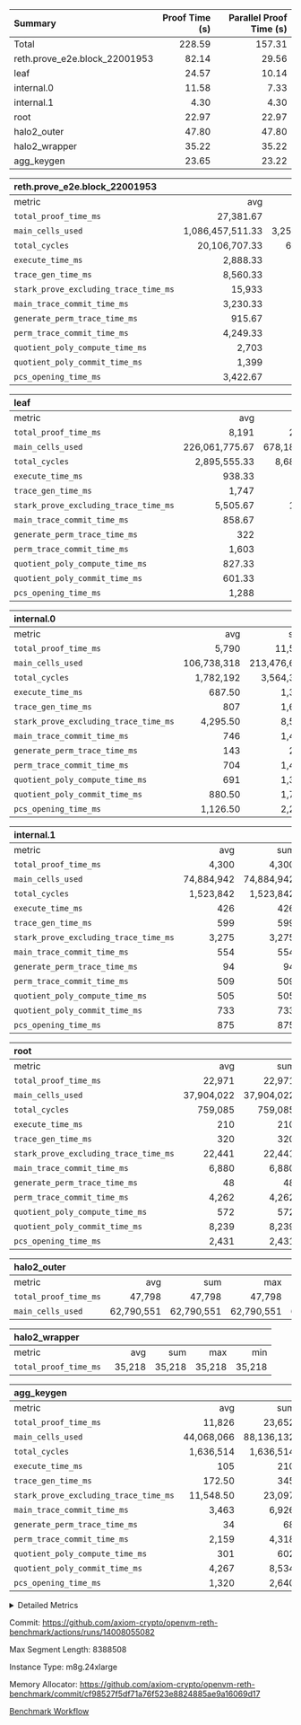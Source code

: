 | Summary | Proof Time (s) | Parallel Proof Time (s) |
|:---|---:|---:|
| Total |  228.59 |  157.31 |
| reth.prove_e2e.block_22001953 |  82.14 |  29.56 |
| leaf |  24.57 |  10.14 |
| internal.0 |  11.58 |  7.33 |
| internal.1 |  4.30 |  4.30 |
| root |  22.97 |  22.97 |
| halo2_outer |  47.80 |  47.80 |
| halo2_wrapper |  35.22 |  35.22 |
| agg_keygen |  23.65 |  23.22 |


| reth.prove_e2e.block_22001953 |||||
|:---|---:|---:|---:|---:|
|metric|avg|sum|max|min|
| `total_proof_time_ms ` |  27,381.67 |  82,145 |  29,560 |  23,208 |
| `main_cells_used     ` |  1,086,457,511.33 |  3,259,372,534 |  1,235,020,489 |  927,728,854 |
| `total_cycles        ` |  20,106,707.33 |  60,320,122 |  25,257,575 |  12,764,070 |
| `execute_time_ms     ` |  2,888.33 |  8,665 |  3,438 |  1,827 |
| `trace_gen_time_ms   ` |  8,560.33 |  25,681 |  10,185 |  6,031 |
| `stark_prove_excluding_trace_time_ms` |  15,933 |  47,799 |  16,695 |  15,350 |
| `main_trace_commit_time_ms` |  3,230.33 |  9,691 |  3,405 |  2,930 |
| `generate_perm_trace_time_ms` |  915.67 |  2,747 |  952 |  881 |
| `perm_trace_commit_time_ms` |  4,249.33 |  12,748 |  4,574 |  3,833 |
| `quotient_poly_compute_time_ms` |  2,703 |  8,109 |  2,864 |  2,481 |
| `quotient_poly_commit_time_ms` |  1,399 |  4,197 |  1,512 |  1,204 |
| `pcs_opening_time_ms ` |  3,422.67 |  10,268 |  3,594 |  3,201 |

| leaf |||||
|:---|---:|---:|---:|---:|
|metric|avg|sum|max|min|
| `total_proof_time_ms ` |  8,191 |  24,573 |  10,136 |  7,211 |
| `main_cells_used     ` |  226,061,775.67 |  678,185,327 |  286,625,934 |  195,765,173 |
| `total_cycles        ` |  2,895,555.33 |  8,686,666 |  3,535,520 |  2,574,121 |
| `execute_time_ms     ` |  938.33 |  2,815 |  1,125 |  845 |
| `trace_gen_time_ms   ` |  1,747 |  5,241 |  2,160 |  1,534 |
| `stark_prove_excluding_trace_time_ms` |  5,505.67 |  16,517 |  6,851 |  4,832 |
| `main_trace_commit_time_ms` |  858.67 |  2,576 |  1,053 |  760 |
| `generate_perm_trace_time_ms` |  322 |  966 |  404 |  279 |
| `perm_trace_commit_time_ms` |  1,603 |  4,809 |  2,030 |  1,389 |
| `quotient_poly_compute_time_ms` |  827.33 |  2,482 |  1,020 |  728 |
| `quotient_poly_commit_time_ms` |  601.33 |  1,804 |  754 |  519 |
| `pcs_opening_time_ms ` |  1,288 |  3,864 |  1,583 |  1,131 |

| internal.0 |||||
|:---|---:|---:|---:|---:|
|metric|avg|sum|max|min|
| `total_proof_time_ms ` |  5,790 |  11,580 |  7,329 |  4,251 |
| `main_cells_used     ` |  106,738,318 |  213,476,636 |  142,301,108 |  71,175,528 |
| `total_cycles        ` |  1,782,192 |  3,564,384 |  2,381,337 |  1,183,047 |
| `execute_time_ms     ` |  687.50 |  1,375 |  920 |  455 |
| `trace_gen_time_ms   ` |  807 |  1,614 |  1,064 |  550 |
| `stark_prove_excluding_trace_time_ms` |  4,295.50 |  8,591 |  5,345 |  3,246 |
| `main_trace_commit_time_ms` |  746 |  1,492 |  948 |  544 |
| `generate_perm_trace_time_ms` |  143 |  286 |  182 |  104 |
| `perm_trace_commit_time_ms` |  704 |  1,408 |  898 |  510 |
| `quotient_poly_compute_time_ms` |  691 |  1,382 |  866 |  516 |
| `quotient_poly_commit_time_ms` |  880.50 |  1,761 |  1,063 |  698 |
| `pcs_opening_time_ms ` |  1,126.50 |  2,253 |  1,384 |  869 |

| internal.1 |||||
|:---|---:|---:|---:|---:|
|metric|avg|sum|max|min|
| `total_proof_time_ms ` |  4,300 |  4,300 |  4,300 |  4,300 |
| `main_cells_used     ` |  74,884,942 |  74,884,942 |  74,884,942 |  74,884,942 |
| `total_cycles        ` |  1,523,842 |  1,523,842 |  1,523,842 |  1,523,842 |
| `execute_time_ms     ` |  426 |  426 |  426 |  426 |
| `trace_gen_time_ms   ` |  599 |  599 |  599 |  599 |
| `stark_prove_excluding_trace_time_ms` |  3,275 |  3,275 |  3,275 |  3,275 |
| `main_trace_commit_time_ms` |  554 |  554 |  554 |  554 |
| `generate_perm_trace_time_ms` |  94 |  94 |  94 |  94 |
| `perm_trace_commit_time_ms` |  509 |  509 |  509 |  509 |
| `quotient_poly_compute_time_ms` |  505 |  505 |  505 |  505 |
| `quotient_poly_commit_time_ms` |  733 |  733 |  733 |  733 |
| `pcs_opening_time_ms ` |  875 |  875 |  875 |  875 |

| root |||||
|:---|---:|---:|---:|---:|
|metric|avg|sum|max|min|
| `total_proof_time_ms ` |  22,971 |  22,971 |  22,971 |  22,971 |
| `main_cells_used     ` |  37,904,022 |  37,904,022 |  37,904,022 |  37,904,022 |
| `total_cycles        ` |  759,085 |  759,085 |  759,085 |  759,085 |
| `execute_time_ms     ` |  210 |  210 |  210 |  210 |
| `trace_gen_time_ms   ` |  320 |  320 |  320 |  320 |
| `stark_prove_excluding_trace_time_ms` |  22,441 |  22,441 |  22,441 |  22,441 |
| `main_trace_commit_time_ms` |  6,880 |  6,880 |  6,880 |  6,880 |
| `generate_perm_trace_time_ms` |  48 |  48 |  48 |  48 |
| `perm_trace_commit_time_ms` |  4,262 |  4,262 |  4,262 |  4,262 |
| `quotient_poly_compute_time_ms` |  572 |  572 |  572 |  572 |
| `quotient_poly_commit_time_ms` |  8,239 |  8,239 |  8,239 |  8,239 |
| `pcs_opening_time_ms ` |  2,431 |  2,431 |  2,431 |  2,431 |

| halo2_outer |||||
|:---|---:|---:|---:|---:|
|metric|avg|sum|max|min|
| `total_proof_time_ms ` |  47,798 |  47,798 |  47,798 |  47,798 |
| `main_cells_used     ` |  62,790,551 |  62,790,551 |  62,790,551 |  62,790,551 |

| halo2_wrapper |||||
|:---|---:|---:|---:|---:|
|metric|avg|sum|max|min|
| `total_proof_time_ms ` |  35,218 |  35,218 |  35,218 |  35,218 |

| agg_keygen |||||
|:---|---:|---:|---:|---:|
|metric|avg|sum|max|min|
| `total_proof_time_ms ` |  11,826 |  23,652 |  23,219 |  433 |
| `main_cells_used     ` |  44,068,066 |  88,136,132 |  87,208,061 |  928,071 |
| `total_cycles        ` |  1,636,514 |  1,636,514 |  1,636,514 |  1,636,514 |
| `execute_time_ms     ` |  105 |  210 |  210 |  0 |
| `trace_gen_time_ms   ` |  172.50 |  345 |  317 |  28 |
| `stark_prove_excluding_trace_time_ms` |  11,548.50 |  23,097 |  22,692 |  405 |
| `main_trace_commit_time_ms` |  3,463 |  6,926 |  6,874 |  52 |
| `generate_perm_trace_time_ms` |  34 |  68 |  57 |  11 |
| `perm_trace_commit_time_ms` |  2,159 |  4,318 |  4,268 |  50 |
| `quotient_poly_compute_time_ms` |  301 |  602 |  572 |  30 |
| `quotient_poly_commit_time_ms` |  4,267 |  8,534 |  8,475 |  59 |
| `pcs_opening_time_ms ` |  1,320 |  2,640 |  2,441 |  199 |



<details>
<summary>Detailed Metrics</summary>

| air_name | block_number | quotient_deg | interactions | constraints |
| --- | --- | --- | --- | --- |
| AccessAdapterAir<16> | 22001953 | 2 | 5 | 12 | 
| AccessAdapterAir<2> | 22001953 | 2 | 5 | 12 | 
| AccessAdapterAir<32> | 22001953 | 2 | 5 | 12 | 
| AccessAdapterAir<4> | 22001953 | 2 | 5 | 12 | 
| AccessAdapterAir<8> | 22001953 | 2 | 5 | 12 | 
| BitwiseOperationLookupAir<8> | 22001953 | 2 | 2 | 4 | 
| KeccakVmAir | 22001953 | 2 | 321 | 4,513 | 
| MemoryMerkleAir<8> | 22001953 | 2 | 4 | 39 | 
| PersistentBoundaryAir<8> | 22001953 | 2 | 3 | 7 | 
| PhantomAir | 22001953 | 2 | 3 | 5 | 
| Poseidon2PeripheryAir<BabyBearParameters>, 1> | 22001953 | 2 | 1 | 286 | 
| ProgramAir | 22001953 | 1 | 1 | 4 | 
| RangeTupleCheckerAir<2> | 22001953 | 1 | 1 | 4 | 
| Rv32HintStoreAir | 22001953 | 2 | 18 | 28 | 
| Sha256VmAir | 22001953 | 2 | 50 | 663 | 
| VariableRangeCheckerAir | 22001953 | 1 | 1 | 4 | 
| VmAirWrapper<Rv32BaseAluAdapterAir, BaseAluCoreAir<4, 8> | 22001953 | 2 | 20 | 37 | 
| VmAirWrapper<Rv32BaseAluAdapterAir, LessThanCoreAir<4, 8> | 22001953 | 2 | 18 | 40 | 
| VmAirWrapper<Rv32BaseAluAdapterAir, ShiftCoreAir<4, 8> | 22001953 | 2 | 24 | 91 | 
| VmAirWrapper<Rv32BranchAdapterAir, BranchEqualCoreAir<4> | 22001953 | 2 | 11 | 20 | 
| VmAirWrapper<Rv32BranchAdapterAir, BranchLessThanCoreAir<4, 8> | 22001953 | 2 | 13 | 35 | 
| VmAirWrapper<Rv32CondRdWriteAdapterAir, Rv32JalLuiCoreAir> | 22001953 | 2 | 10 | 18 | 
| VmAirWrapper<Rv32HeapAdapterAir<2, 32, 32>, BaseAluCoreAir<32, 8> | 22001953 | 2 | 61 | 126 | 
| VmAirWrapper<Rv32HeapAdapterAir<2, 32, 32>, LessThanCoreAir<32, 8> | 22001953 | 2 | 31 | 129 | 
| VmAirWrapper<Rv32HeapAdapterAir<2, 32, 32>, MultiplicationCoreAir<32, 8> | 22001953 | 2 | 61 | 57 | 
| VmAirWrapper<Rv32HeapAdapterAir<2, 32, 32>, ShiftCoreAir<32, 8> | 22001953 | 2 | 79 | 2,161 | 
| VmAirWrapper<Rv32HeapBranchAdapterAir<2, 32>, BranchEqualCoreAir<32> | 22001953 | 2 | 20 | 55 | 
| VmAirWrapper<Rv32HeapBranchAdapterAir<2, 32>, BranchLessThanCoreAir<32, 8> | 22001953 | 2 | 22 | 126 | 
| VmAirWrapper<Rv32IsEqualModAdapterAir<2, 1, 32, 32>, ModularIsEqualCoreAir<32, 4, 8> | 22001953 | 2 | 25 | 225 | 
| VmAirWrapper<Rv32IsEqualModAdapterAir<2, 3, 16, 48>, ModularIsEqualCoreAir<48, 4, 8> | 22001953 | 2 | 41 | 333 | 
| VmAirWrapper<Rv32JalrAdapterAir, Rv32JalrCoreAir> | 22001953 | 2 | 16 | 20 | 
| VmAirWrapper<Rv32LoadStoreAdapterAir, LoadSignExtendCoreAir<4, 8> | 22001953 | 2 | 18 | 33 | 
| VmAirWrapper<Rv32LoadStoreAdapterAir, LoadStoreCoreAir<4> | 22001953 | 2 | 17 | 40 | 
| VmAirWrapper<Rv32MultAdapterAir, DivRemCoreAir<4, 8> | 22001953 | 2 | 25 | 84 | 
| VmAirWrapper<Rv32MultAdapterAir, MulHCoreAir<4, 8> | 22001953 | 2 | 24 | 31 | 
| VmAirWrapper<Rv32MultAdapterAir, MultiplicationCoreAir<4, 8> | 22001953 | 2 | 19 | 19 | 
| VmAirWrapper<Rv32RdWriteAdapterAir, Rv32AuipcCoreAir> | 22001953 | 2 | 12 | 14 | 
| VmAirWrapper<Rv32VecHeapAdapterAir<1, 2, 2, 32, 32>, FieldExpressionCoreAir> | 22001953 | 2 | 415 | 480 | 
| VmAirWrapper<Rv32VecHeapAdapterAir<1, 6, 6, 16, 16>, FieldExpressionCoreAir> | 22001953 | 2 | 832 | 921 | 
| VmAirWrapper<Rv32VecHeapAdapterAir<2, 1, 1, 32, 32>, FieldExpressionCoreAir> | 22001953 | 2 | 158 | 190 | 
| VmAirWrapper<Rv32VecHeapAdapterAir<2, 2, 2, 32, 32>, FieldExpressionCoreAir> | 22001953 | 2 | 428 | 457 | 
| VmAirWrapper<Rv32VecHeapAdapterAir<2, 3, 3, 16, 16>, FieldExpressionCoreAir> | 22001953 | 2 | 246 | 288 | 
| VmAirWrapper<Rv32VecHeapAdapterAir<2, 6, 6, 16, 16>, FieldExpressionCoreAir> | 22001953 | 2 | 668 | 701 | 
| VmConnectorAir | 22001953 | 2 | 5 | 11 | 

| block_number | execute_time_ms |
| --- | --- |
| 22001953 | 211 | 

| group | air_name | block_number | rows | quotient_deg | prep_cols | perm_cols | main_cols | interactions | constraints | cells |
| --- | --- | --- | --- | --- | --- | --- | --- | --- | --- | --- |
| agg_keygen | AccessAdapterAir<16> | 22001953 |  | 2 |  |  |  | 5 | 12 |  | 
| agg_keygen | AccessAdapterAir<2> | 22001953 | 524,288 | 8 |  | 16 | 11 | 5 | 12 | 14,155,776 | 
| agg_keygen | AccessAdapterAir<32> | 22001953 |  | 2 |  |  |  | 5 | 12 |  | 
| agg_keygen | AccessAdapterAir<4> | 22001953 | 262,144 | 8 |  | 16 | 13 | 5 | 12 | 7,602,176 | 
| agg_keygen | AccessAdapterAir<8> | 22001953 | 8,192 | 8 |  | 16 | 17 | 5 | 12 | 270,336 | 
| agg_keygen | BitwiseOperationLookupAir<8> | 22001953 |  | 2 |  |  |  | 2 | 4 |  | 
| agg_keygen | FriReducedOpeningAir | 22001953 | 524,288 | 8 |  | 84 | 27 | 39 | 71 | 58,195,968 | 
| agg_keygen | JalRangeCheckAir | 22001953 | 65,536 | 8 |  | 28 | 12 | 9 | 14 | 2,621,440 | 
| agg_keygen | MemoryMerkleAir<8> | 22001953 |  | 2 |  |  |  | 4 | 39 |  | 
| agg_keygen | NativePoseidon2Air<BabyBearParameters>, 1> | 22001953 | 65,536 | 8 |  | 312 | 398 | 136 | 572 | 46,530,560 | 
| agg_keygen | PersistentBoundaryAir<8> | 22001953 |  | 2 |  |  |  | 3 | 7 |  | 
| agg_keygen | PhantomAir | 22001953 | 32,768 | 4 |  | 12 | 6 | 3 | 5 | 589,824 | 
| agg_keygen | Poseidon2PeripheryAir<BabyBearParameters>, 1> | 22001953 |  | 2 |  |  |  | 1 | 286 |  | 
| agg_keygen | ProgramAir | 22001953 | 131,072 | 1 |  | 8 | 10 | 1 | 4 | 2,359,296 | 
| agg_keygen | RangeTupleCheckerAir<2> | 22001953 |  | 1 |  |  |  | 1 | 4 |  | 
| agg_keygen | Rv32HintStoreAir | 22001953 |  | 2 |  |  |  | 18 | 28 |  | 
| agg_keygen | VariableRangeCheckerAir | 22001953 | 262,144 | 1 | 2 | 8 | 1 | 1 | 4 | 2,359,296 | 
| agg_keygen | VmAirWrapper<AluNativeAdapterAir, FieldArithmeticCoreAir> | 22001953 | 1,048,576 | 8 |  | 36 | 29 | 15 | 27 | 68,157,440 | 
| agg_keygen | VmAirWrapper<BranchNativeAdapterAir, BranchEqualCoreAir<1> | 22001953 | 262,144 | 8 |  | 28 | 23 | 11 | 25 | 13,369,344 | 
| agg_keygen | VmAirWrapper<NativeAdapterAir<2, 0>, PublicValuesCoreAir> | 22001953 | 64 | 8 |  | 28 | 27 | 11 | 30 | 3,520 | 
| agg_keygen | VmAirWrapper<NativeLoadStoreAdapterAir<1>, NativeLoadStoreCoreAir<1> | 22001953 | 524,288 | 8 |  | 40 | 21 | 15 | 20 | 31,981,568 | 
| agg_keygen | VmAirWrapper<NativeLoadStoreAdapterAir<4>, NativeLoadStoreCoreAir<4> | 22001953 | 131,072 | 8 |  | 40 | 27 | 15 | 20 | 8,781,824 | 
| agg_keygen | VmAirWrapper<NativeVectorizedAdapterAir<4>, FieldExtensionCoreAir> | 22001953 | 131,072 | 8 |  | 36 | 38 | 15 | 27 | 9,699,328 | 
| agg_keygen | VmAirWrapper<Rv32BaseAluAdapterAir, BaseAluCoreAir<4, 8> | 22001953 |  | 2 |  |  |  | 20 | 37 |  | 
| agg_keygen | VmAirWrapper<Rv32BaseAluAdapterAir, LessThanCoreAir<4, 8> | 22001953 |  | 2 |  |  |  | 18 | 40 |  | 
| agg_keygen | VmAirWrapper<Rv32BaseAluAdapterAir, ShiftCoreAir<4, 8> | 22001953 |  | 2 |  |  |  | 24 | 91 |  | 
| agg_keygen | VmAirWrapper<Rv32BranchAdapterAir, BranchEqualCoreAir<4> | 22001953 |  | 2 |  |  |  | 11 | 20 |  | 
| agg_keygen | VmAirWrapper<Rv32BranchAdapterAir, BranchLessThanCoreAir<4, 8> | 22001953 |  | 2 |  |  |  | 13 | 35 |  | 
| agg_keygen | VmAirWrapper<Rv32CondRdWriteAdapterAir, Rv32JalLuiCoreAir> | 22001953 |  | 2 |  |  |  | 10 | 18 |  | 
| agg_keygen | VmAirWrapper<Rv32JalrAdapterAir, Rv32JalrCoreAir> | 22001953 |  | 2 |  |  |  | 16 | 20 |  | 
| agg_keygen | VmAirWrapper<Rv32LoadStoreAdapterAir, LoadSignExtendCoreAir<4, 8> | 22001953 |  | 2 |  |  |  | 18 | 33 |  | 
| agg_keygen | VmAirWrapper<Rv32LoadStoreAdapterAir, LoadStoreCoreAir<4> | 22001953 |  | 2 |  |  |  | 17 | 40 |  | 
| agg_keygen | VmAirWrapper<Rv32MultAdapterAir, DivRemCoreAir<4, 8> | 22001953 |  | 2 |  |  |  | 25 | 84 |  | 
| agg_keygen | VmAirWrapper<Rv32MultAdapterAir, MulHCoreAir<4, 8> | 22001953 |  | 2 |  |  |  | 24 | 31 |  | 
| agg_keygen | VmAirWrapper<Rv32MultAdapterAir, MultiplicationCoreAir<4, 8> | 22001953 |  | 2 |  |  |  | 19 | 19 |  | 
| agg_keygen | VmAirWrapper<Rv32RdWriteAdapterAir, Rv32AuipcCoreAir> | 22001953 |  | 2 |  |  |  | 12 | 14 |  | 
| agg_keygen | VmConnectorAir | 22001953 | 2 | 8 | 1 | 16 | 5 | 5 | 11 | 42 | 
| agg_keygen | VolatileBoundaryAir | 22001953 | 131,072 | 8 |  | 20 | 12 | 7 | 19 | 4,194,304 | 

| group | air_name | block_number | idx | rows | prep_cols | perm_cols | main_cols | cells |
| --- | --- | --- | --- | --- | --- | --- | --- | --- |
| internal.0 | AccessAdapterAir<2> | 22001953 | 0 | 524,288 |  | 12 | 11 | 12,058,624 | 
| internal.0 | AccessAdapterAir<2> | 22001953 | 1 | 524,288 |  | 12 | 11 | 12,058,624 | 
| internal.0 | AccessAdapterAir<4> | 22001953 | 0 | 262,144 |  | 12 | 13 | 6,553,600 | 
| internal.0 | AccessAdapterAir<4> | 22001953 | 1 | 262,144 |  | 12 | 13 | 6,553,600 | 
| internal.0 | AccessAdapterAir<8> | 22001953 | 0 | 8,192 |  | 12 | 17 | 237,568 | 
| internal.0 | AccessAdapterAir<8> | 22001953 | 1 | 4,096 |  | 12 | 17 | 118,784 | 
| internal.0 | FriReducedOpeningAir | 22001953 | 0 | 1,048,576 |  | 44 | 27 | 74,448,896 | 
| internal.0 | FriReducedOpeningAir | 22001953 | 1 | 524,288 |  | 44 | 27 | 37,224,448 | 
| internal.0 | JalRangeCheckAir | 22001953 | 0 | 131,072 |  | 16 | 12 | 3,670,016 | 
| internal.0 | JalRangeCheckAir | 22001953 | 1 | 65,536 |  | 16 | 12 | 1,835,008 | 
| internal.0 | NativePoseidon2Air<BabyBearParameters>, 1> | 22001953 | 0 | 131,072 |  | 160 | 398 | 73,138,176 | 
| internal.0 | NativePoseidon2Air<BabyBearParameters>, 1> | 22001953 | 1 | 65,536 |  | 160 | 398 | 36,569,088 | 
| internal.0 | PhantomAir | 22001953 | 0 | 65,536 |  | 8 | 6 | 917,504 | 
| internal.0 | PhantomAir | 22001953 | 1 | 16,384 |  | 8 | 6 | 229,376 | 
| internal.0 | ProgramAir | 22001953 | 0 | 131,072 |  | 8 | 10 | 2,359,296 | 
| internal.0 | ProgramAir | 22001953 | 1 | 131,072 |  | 8 | 10 | 2,359,296 | 
| internal.0 | VariableRangeCheckerAir | 22001953 | 0 | 262,144 | 2 | 8 | 1 | 2,359,296 | 
| internal.0 | VariableRangeCheckerAir | 22001953 | 1 | 262,144 | 2 | 8 | 1 | 2,359,296 | 
| internal.0 | VmAirWrapper<AluNativeAdapterAir, FieldArithmeticCoreAir> | 22001953 | 0 | 2,097,152 |  | 20 | 29 | 102,760,448 | 
| internal.0 | VmAirWrapper<AluNativeAdapterAir, FieldArithmeticCoreAir> | 22001953 | 1 | 1,048,576 |  | 20 | 29 | 51,380,224 | 
| internal.0 | VmAirWrapper<BranchNativeAdapterAir, BranchEqualCoreAir<1> | 22001953 | 0 | 262,144 |  | 16 | 23 | 10,223,616 | 
| internal.0 | VmAirWrapper<BranchNativeAdapterAir, BranchEqualCoreAir<1> | 22001953 | 1 | 131,072 |  | 16 | 23 | 5,111,808 | 
| internal.0 | VmAirWrapper<NativeAdapterAir<2, 0>, PublicValuesCoreAir> | 22001953 | 0 | 64 |  | 16 | 23 | 2,496 | 
| internal.0 | VmAirWrapper<NativeAdapterAir<2, 0>, PublicValuesCoreAir> | 22001953 | 1 | 64 |  | 16 | 23 | 2,496 | 
| internal.0 | VmAirWrapper<NativeLoadStoreAdapterAir<1>, NativeLoadStoreCoreAir<1> | 22001953 | 0 | 524,288 |  | 24 | 21 | 23,592,960 | 
| internal.0 | VmAirWrapper<NativeLoadStoreAdapterAir<1>, NativeLoadStoreCoreAir<1> | 22001953 | 1 | 262,144 |  | 24 | 21 | 11,796,480 | 
| internal.0 | VmAirWrapper<NativeLoadStoreAdapterAir<4>, NativeLoadStoreCoreAir<4> | 22001953 | 0 | 262,144 |  | 24 | 27 | 13,369,344 | 
| internal.0 | VmAirWrapper<NativeLoadStoreAdapterAir<4>, NativeLoadStoreCoreAir<4> | 22001953 | 1 | 131,072 |  | 24 | 27 | 6,684,672 | 
| internal.0 | VmAirWrapper<NativeVectorizedAdapterAir<4>, FieldExtensionCoreAir> | 22001953 | 0 | 262,144 |  | 20 | 38 | 15,204,352 | 
| internal.0 | VmAirWrapper<NativeVectorizedAdapterAir<4>, FieldExtensionCoreAir> | 22001953 | 1 | 131,072 |  | 20 | 38 | 7,602,176 | 
| internal.0 | VmConnectorAir | 22001953 | 0 | 2 | 1 | 12 | 5 | 34 | 
| internal.0 | VmConnectorAir | 22001953 | 1 | 2 | 1 | 12 | 5 | 34 | 
| internal.0 | VolatileBoundaryAir | 22001953 | 0 | 262,144 |  | 12 | 12 | 6,291,456 | 
| internal.0 | VolatileBoundaryAir | 22001953 | 1 | 262,144 |  | 12 | 12 | 6,291,456 | 
| internal.1 | AccessAdapterAir<2> | 22001953 | 2 | 524,288 |  | 12 | 11 | 12,058,624 | 
| internal.1 | AccessAdapterAir<4> | 22001953 | 2 | 262,144 |  | 12 | 13 | 6,553,600 | 
| internal.1 | AccessAdapterAir<8> | 22001953 | 2 | 8,192 |  | 12 | 17 | 237,568 | 
| internal.1 | FriReducedOpeningAir | 22001953 | 2 | 262,144 |  | 44 | 27 | 18,612,224 | 
| internal.1 | JalRangeCheckAir | 22001953 | 2 | 65,536 |  | 16 | 12 | 1,835,008 | 
| internal.1 | NativePoseidon2Air<BabyBearParameters>, 1> | 22001953 | 2 | 65,536 |  | 160 | 398 | 36,569,088 | 
| internal.1 | PhantomAir | 22001953 | 2 | 16,384 |  | 8 | 6 | 229,376 | 
| internal.1 | ProgramAir | 22001953 | 2 | 131,072 |  | 8 | 10 | 2,359,296 | 
| internal.1 | VariableRangeCheckerAir | 22001953 | 2 | 262,144 | 2 | 8 | 1 | 2,359,296 | 
| internal.1 | VmAirWrapper<AluNativeAdapterAir, FieldArithmeticCoreAir> | 22001953 | 2 | 1,048,576 |  | 20 | 29 | 51,380,224 | 
| internal.1 | VmAirWrapper<BranchNativeAdapterAir, BranchEqualCoreAir<1> | 22001953 | 2 | 262,144 |  | 16 | 23 | 10,223,616 | 
| internal.1 | VmAirWrapper<NativeAdapterAir<2, 0>, PublicValuesCoreAir> | 22001953 | 2 | 64 |  | 16 | 23 | 2,496 | 
| internal.1 | VmAirWrapper<NativeLoadStoreAdapterAir<1>, NativeLoadStoreCoreAir<1> | 22001953 | 2 | 524,288 |  | 24 | 21 | 23,592,960 | 
| internal.1 | VmAirWrapper<NativeLoadStoreAdapterAir<4>, NativeLoadStoreCoreAir<4> | 22001953 | 2 | 131,072 |  | 24 | 27 | 6,684,672 | 
| internal.1 | VmAirWrapper<NativeVectorizedAdapterAir<4>, FieldExtensionCoreAir> | 22001953 | 2 | 131,072 |  | 20 | 38 | 7,602,176 | 
| internal.1 | VmConnectorAir | 22001953 | 2 | 2 | 1 | 12 | 5 | 34 | 
| internal.1 | VolatileBoundaryAir | 22001953 | 2 | 262,144 |  | 12 | 12 | 6,291,456 | 
| leaf | AccessAdapterAir<2> | 22001953 | 0 | 2,097,152 |  | 16 | 11 | 56,623,104 | 
| leaf | AccessAdapterAir<2> | 22001953 | 1 | 1,048,576 |  | 16 | 11 | 28,311,552 | 
| leaf | AccessAdapterAir<2> | 22001953 | 2 | 1,048,576 |  | 16 | 11 | 28,311,552 | 
| leaf | AccessAdapterAir<4> | 22001953 | 0 | 1,048,576 |  | 16 | 13 | 30,408,704 | 
| leaf | AccessAdapterAir<4> | 22001953 | 1 | 524,288 |  | 16 | 13 | 15,204,352 | 
| leaf | AccessAdapterAir<4> | 22001953 | 2 | 524,288 |  | 16 | 13 | 15,204,352 | 
| leaf | AccessAdapterAir<8> | 22001953 | 0 | 32,768 |  | 16 | 17 | 1,081,344 | 
| leaf | AccessAdapterAir<8> | 22001953 | 1 | 16,384 |  | 16 | 17 | 540,672 | 
| leaf | AccessAdapterAir<8> | 22001953 | 2 | 16,384 |  | 16 | 17 | 540,672 | 
| leaf | FriReducedOpeningAir | 22001953 | 0 | 4,194,304 |  | 84 | 27 | 465,567,744 | 
| leaf | FriReducedOpeningAir | 22001953 | 1 | 2,097,152 |  | 84 | 27 | 232,783,872 | 
| leaf | FriReducedOpeningAir | 22001953 | 2 | 2,097,152 |  | 84 | 27 | 232,783,872 | 
| leaf | JalRangeCheckAir | 22001953 | 0 | 65,536 |  | 28 | 12 | 2,621,440 | 
| leaf | JalRangeCheckAir | 22001953 | 1 | 65,536 |  | 28 | 12 | 2,621,440 | 
| leaf | JalRangeCheckAir | 22001953 | 2 | 65,536 |  | 28 | 12 | 2,621,440 | 
| leaf | NativePoseidon2Air<BabyBearParameters>, 1> | 22001953 | 0 | 262,144 |  | 312 | 398 | 186,122,240 | 
| leaf | NativePoseidon2Air<BabyBearParameters>, 1> | 22001953 | 1 | 262,144 |  | 312 | 398 | 186,122,240 | 
| leaf | NativePoseidon2Air<BabyBearParameters>, 1> | 22001953 | 2 | 262,144 |  | 312 | 398 | 186,122,240 | 
| leaf | PhantomAir | 22001953 | 0 | 32,768 |  | 12 | 6 | 589,824 | 
| leaf | PhantomAir | 22001953 | 1 | 32,768 |  | 12 | 6 | 589,824 | 
| leaf | PhantomAir | 22001953 | 2 | 32,768 |  | 12 | 6 | 589,824 | 
| leaf | ProgramAir | 22001953 | 0 | 2,097,152 |  | 8 | 10 | 37,748,736 | 
| leaf | ProgramAir | 22001953 | 1 | 2,097,152 |  | 8 | 10 | 37,748,736 | 
| leaf | ProgramAir | 22001953 | 2 | 2,097,152 |  | 8 | 10 | 37,748,736 | 
| leaf | VariableRangeCheckerAir | 22001953 | 0 | 262,144 | 2 | 8 | 1 | 2,359,296 | 
| leaf | VariableRangeCheckerAir | 22001953 | 1 | 262,144 | 2 | 8 | 1 | 2,359,296 | 
| leaf | VariableRangeCheckerAir | 22001953 | 2 | 262,144 | 2 | 8 | 1 | 2,359,296 | 
| leaf | VmAirWrapper<AluNativeAdapterAir, FieldArithmeticCoreAir> | 22001953 | 0 | 2,097,152 |  | 36 | 29 | 136,314,880 | 
| leaf | VmAirWrapper<AluNativeAdapterAir, FieldArithmeticCoreAir> | 22001953 | 1 | 2,097,152 |  | 36 | 29 | 136,314,880 | 
| leaf | VmAirWrapper<AluNativeAdapterAir, FieldArithmeticCoreAir> | 22001953 | 2 | 2,097,152 |  | 36 | 29 | 136,314,880 | 
| leaf | VmAirWrapper<BranchNativeAdapterAir, BranchEqualCoreAir<1> | 22001953 | 0 | 524,288 |  | 28 | 23 | 26,738,688 | 
| leaf | VmAirWrapper<BranchNativeAdapterAir, BranchEqualCoreAir<1> | 22001953 | 1 | 524,288 |  | 28 | 23 | 26,738,688 | 
| leaf | VmAirWrapper<BranchNativeAdapterAir, BranchEqualCoreAir<1> | 22001953 | 2 | 524,288 |  | 28 | 23 | 26,738,688 | 
| leaf | VmAirWrapper<NativeAdapterAir<2, 0>, PublicValuesCoreAir> | 22001953 | 0 | 64 |  | 28 | 27 | 3,520 | 
| leaf | VmAirWrapper<NativeAdapterAir<2, 0>, PublicValuesCoreAir> | 22001953 | 1 | 64 |  | 28 | 27 | 3,520 | 
| leaf | VmAirWrapper<NativeAdapterAir<2, 0>, PublicValuesCoreAir> | 22001953 | 2 | 64 |  | 28 | 27 | 3,520 | 
| leaf | VmAirWrapper<NativeLoadStoreAdapterAir<1>, NativeLoadStoreCoreAir<1> | 22001953 | 0 | 1,048,576 |  | 40 | 21 | 63,963,136 | 
| leaf | VmAirWrapper<NativeLoadStoreAdapterAir<1>, NativeLoadStoreCoreAir<1> | 22001953 | 1 | 1,048,576 |  | 40 | 21 | 63,963,136 | 
| leaf | VmAirWrapper<NativeLoadStoreAdapterAir<1>, NativeLoadStoreCoreAir<1> | 22001953 | 2 | 1,048,576 |  | 40 | 21 | 63,963,136 | 
| leaf | VmAirWrapper<NativeLoadStoreAdapterAir<4>, NativeLoadStoreCoreAir<4> | 22001953 | 0 | 262,144 |  | 40 | 27 | 17,563,648 | 
| leaf | VmAirWrapper<NativeLoadStoreAdapterAir<4>, NativeLoadStoreCoreAir<4> | 22001953 | 1 | 262,144 |  | 40 | 27 | 17,563,648 | 
| leaf | VmAirWrapper<NativeLoadStoreAdapterAir<4>, NativeLoadStoreCoreAir<4> | 22001953 | 2 | 262,144 |  | 40 | 27 | 17,563,648 | 
| leaf | VmAirWrapper<NativeVectorizedAdapterAir<4>, FieldExtensionCoreAir> | 22001953 | 0 | 524,288 |  | 36 | 38 | 38,797,312 | 
| leaf | VmAirWrapper<NativeVectorizedAdapterAir<4>, FieldExtensionCoreAir> | 22001953 | 1 | 262,144 |  | 36 | 38 | 19,398,656 | 
| leaf | VmAirWrapper<NativeVectorizedAdapterAir<4>, FieldExtensionCoreAir> | 22001953 | 2 | 262,144 |  | 36 | 38 | 19,398,656 | 
| leaf | VmConnectorAir | 22001953 | 0 | 2 | 1 | 16 | 5 | 42 | 
| leaf | VmConnectorAir | 22001953 | 1 | 2 | 1 | 16 | 5 | 42 | 
| leaf | VmConnectorAir | 22001953 | 2 | 2 | 1 | 16 | 5 | 42 | 
| leaf | VolatileBoundaryAir | 22001953 | 0 | 1,048,576 |  | 20 | 12 | 33,554,432 | 
| leaf | VolatileBoundaryAir | 22001953 | 1 | 524,288 |  | 20 | 12 | 16,777,216 | 
| leaf | VolatileBoundaryAir | 22001953 | 2 | 524,288 |  | 20 | 12 | 16,777,216 | 
| root | AccessAdapterAir<2> | 22001953 | 0 | 262,144 |  | 8 | 11 | 4,980,736 | 
| root | AccessAdapterAir<4> | 22001953 | 0 | 131,072 |  | 8 | 13 | 2,752,512 | 
| root | AccessAdapterAir<8> | 22001953 | 0 | 4,096 |  | 8 | 17 | 102,400 | 
| root | FriReducedOpeningAir | 22001953 | 0 | 131,072 |  | 24 | 27 | 6,684,672 | 
| root | JalRangeCheckAir | 22001953 | 0 | 32,768 |  | 12 | 12 | 786,432 | 
| root | NativePoseidon2Air<BabyBearParameters>, 1> | 22001953 | 0 | 32,768 |  | 84 | 398 | 15,794,176 | 
| root | PhantomAir | 22001953 | 0 | 8,192 |  | 8 | 6 | 114,688 | 
| root | ProgramAir | 22001953 | 0 | 131,072 |  | 8 | 10 | 2,359,296 | 
| root | VariableRangeCheckerAir | 22001953 | 0 | 262,144 | 2 | 8 | 1 | 2,359,296 | 
| root | VmAirWrapper<AluNativeAdapterAir, FieldArithmeticCoreAir> | 22001953 | 0 | 524,288 |  | 12 | 29 | 21,495,808 | 
| root | VmAirWrapper<BranchNativeAdapterAir, BranchEqualCoreAir<1> | 22001953 | 0 | 131,072 |  | 12 | 23 | 4,587,520 | 
| root | VmAirWrapper<NativeAdapterAir<2, 0>, PublicValuesCoreAir> | 22001953 | 0 | 64 |  | 12 | 22 | 2,176 | 
| root | VmAirWrapper<NativeLoadStoreAdapterAir<1>, NativeLoadStoreCoreAir<1> | 22001953 | 0 | 262,144 |  | 16 | 21 | 9,699,328 | 
| root | VmAirWrapper<NativeLoadStoreAdapterAir<4>, NativeLoadStoreCoreAir<4> | 22001953 | 0 | 65,536 |  | 16 | 27 | 2,818,048 | 
| root | VmAirWrapper<NativeVectorizedAdapterAir<4>, FieldExtensionCoreAir> | 22001953 | 0 | 65,536 |  | 12 | 38 | 3,276,800 | 
| root | VmConnectorAir | 22001953 | 0 | 2 | 1 | 8 | 5 | 26 | 
| root | VolatileBoundaryAir | 22001953 | 0 | 131,072 |  | 8 | 12 | 2,621,440 | 

| group | air_name | block_number | segment | rows | prep_cols | perm_cols | main_cols | cells |
| --- | --- | --- | --- | --- | --- | --- | --- | --- |
| agg_keygen | AccessAdapterAir<16> | 22001953 | 0 | 1 |  | 16 | 25 | 41 | 
| agg_keygen | AccessAdapterAir<2> | 22001953 | 0 | 1 |  | 16 | 11 | 27 | 
| agg_keygen | AccessAdapterAir<32> | 22001953 | 0 | 1 |  | 16 | 41 | 57 | 
| agg_keygen | AccessAdapterAir<4> | 22001953 | 0 | 1 |  | 16 | 13 | 29 | 
| agg_keygen | AccessAdapterAir<8> | 22001953 | 0 | 1 |  | 16 | 17 | 33 | 
| agg_keygen | BitwiseOperationLookupAir<8> | 22001953 | 0 | 65,536 | 3 | 8 | 2 | 655,360 | 
| agg_keygen | MemoryMerkleAir<8> | 22001953 | 0 | 64 |  | 16 | 32 | 3,072 | 
| agg_keygen | PersistentBoundaryAir<8> | 22001953 | 0 | 1 |  | 12 | 20 | 32 | 
| agg_keygen | PhantomAir | 22001953 | 0 | 1 |  | 12 | 6 | 18 | 
| agg_keygen | Poseidon2PeripheryAir<BabyBearParameters>, 1> | 22001953 | 0 | 32 |  | 8 | 300 | 9,856 | 
| agg_keygen | ProgramAir | 22001953 | 0 | 1 |  | 8 | 10 | 18 | 
| agg_keygen | RangeTupleCheckerAir<2> | 22001953 | 0 | 524,288 | 2 | 8 | 1 | 4,718,592 | 
| agg_keygen | Rv32HintStoreAir | 22001953 | 0 | 1 |  | 44 | 32 | 76 | 
| agg_keygen | VariableRangeCheckerAir | 22001953 | 0 | 262,144 | 2 | 8 | 1 | 2,359,296 | 
| agg_keygen | VmAirWrapper<Rv32BaseAluAdapterAir, BaseAluCoreAir<4, 8> | 22001953 | 0 | 1 |  | 52 | 36 | 88 | 
| agg_keygen | VmAirWrapper<Rv32BaseAluAdapterAir, LessThanCoreAir<4, 8> | 22001953 | 0 | 1 |  | 40 | 37 | 77 | 
| agg_keygen | VmAirWrapper<Rv32BaseAluAdapterAir, ShiftCoreAir<4, 8> | 22001953 | 0 | 1 |  | 52 | 53 | 105 | 
| agg_keygen | VmAirWrapper<Rv32BranchAdapterAir, BranchEqualCoreAir<4> | 22001953 | 0 | 1 |  | 28 | 26 | 54 | 
| agg_keygen | VmAirWrapper<Rv32BranchAdapterAir, BranchLessThanCoreAir<4, 8> | 22001953 | 0 | 1 |  | 32 | 32 | 64 | 
| agg_keygen | VmAirWrapper<Rv32CondRdWriteAdapterAir, Rv32JalLuiCoreAir> | 22001953 | 0 | 1 |  | 28 | 18 | 46 | 
| agg_keygen | VmAirWrapper<Rv32JalrAdapterAir, Rv32JalrCoreAir> | 22001953 | 0 | 1 |  | 36 | 28 | 64 | 
| agg_keygen | VmAirWrapper<Rv32LoadStoreAdapterAir, LoadSignExtendCoreAir<4, 8> | 22001953 | 0 | 1 |  | 52 | 36 | 88 | 
| agg_keygen | VmAirWrapper<Rv32LoadStoreAdapterAir, LoadStoreCoreAir<4> | 22001953 | 0 | 1 |  | 52 | 41 | 93 | 
| agg_keygen | VmAirWrapper<Rv32MultAdapterAir, DivRemCoreAir<4, 8> | 22001953 | 0 | 1 |  | 72 | 59 | 131 | 
| agg_keygen | VmAirWrapper<Rv32MultAdapterAir, MulHCoreAir<4, 8> | 22001953 | 0 | 1 |  | 72 | 39 | 111 | 
| agg_keygen | VmAirWrapper<Rv32MultAdapterAir, MultiplicationCoreAir<4, 8> | 22001953 | 0 | 1 |  | 52 | 31 | 83 | 
| agg_keygen | VmAirWrapper<Rv32RdWriteAdapterAir, Rv32AuipcCoreAir> | 22001953 | 0 | 1 |  | 28 | 20 | 48 | 
| agg_keygen | VmConnectorAir | 22001953 | 0 | 2 | 1 | 16 | 5 | 42 | 
| reth.prove_e2e.block_22001953 | AccessAdapterAir<16> | 22001953 | 0 | 262,144 |  | 16 | 25 | 10,747,904 | 
| reth.prove_e2e.block_22001953 | AccessAdapterAir<16> | 22001953 | 1 | 262,144 |  | 16 | 25 | 10,747,904 | 
| reth.prove_e2e.block_22001953 | AccessAdapterAir<16> | 22001953 | 2 | 131,072 |  | 16 | 25 | 5,373,952 | 
| reth.prove_e2e.block_22001953 | AccessAdapterAir<2> | 22001953 | 0 | 2,048 |  | 16 | 11 | 55,296 | 
| reth.prove_e2e.block_22001953 | AccessAdapterAir<2> | 22001953 | 1 | 2,048 |  | 16 | 11 | 55,296 | 
| reth.prove_e2e.block_22001953 | AccessAdapterAir<2> | 22001953 | 2 | 65,536 |  | 16 | 11 | 1,769,472 | 
| reth.prove_e2e.block_22001953 | AccessAdapterAir<32> | 22001953 | 0 | 131,072 |  | 16 | 41 | 7,471,104 | 
| reth.prove_e2e.block_22001953 | AccessAdapterAir<32> | 22001953 | 1 | 131,072 |  | 16 | 41 | 7,471,104 | 
| reth.prove_e2e.block_22001953 | AccessAdapterAir<32> | 22001953 | 2 | 65,536 |  | 16 | 41 | 3,735,552 | 
| reth.prove_e2e.block_22001953 | AccessAdapterAir<4> | 22001953 | 0 | 1,024 |  | 16 | 13 | 29,696 | 
| reth.prove_e2e.block_22001953 | AccessAdapterAir<4> | 22001953 | 1 | 1,024 |  | 16 | 13 | 29,696 | 
| reth.prove_e2e.block_22001953 | AccessAdapterAir<4> | 22001953 | 2 | 32,768 |  | 16 | 13 | 950,272 | 
| reth.prove_e2e.block_22001953 | AccessAdapterAir<8> | 22001953 | 0 | 2,097,152 |  | 16 | 17 | 69,206,016 | 
| reth.prove_e2e.block_22001953 | AccessAdapterAir<8> | 22001953 | 1 | 2,097,152 |  | 16 | 17 | 69,206,016 | 
| reth.prove_e2e.block_22001953 | AccessAdapterAir<8> | 22001953 | 2 | 1,048,576 |  | 16 | 17 | 34,603,008 | 
| reth.prove_e2e.block_22001953 | BitwiseOperationLookupAir<8> | 22001953 | 0 | 65,536 | 3 | 8 | 2 | 655,360 | 
| reth.prove_e2e.block_22001953 | BitwiseOperationLookupAir<8> | 22001953 | 1 | 65,536 | 3 | 8 | 2 | 655,360 | 
| reth.prove_e2e.block_22001953 | BitwiseOperationLookupAir<8> | 22001953 | 2 | 65,536 | 3 | 8 | 2 | 655,360 | 
| reth.prove_e2e.block_22001953 | KeccakVmAir | 22001953 | 0 | 65,536 |  | 1,056 | 3,163 | 276,496,384 | 
| reth.prove_e2e.block_22001953 | KeccakVmAir | 22001953 | 1 | 16,384 |  | 1,056 | 3,163 | 69,124,096 | 
| reth.prove_e2e.block_22001953 | KeccakVmAir | 22001953 | 2 | 131,072 |  | 1,056 | 3,163 | 552,992,768 | 
| reth.prove_e2e.block_22001953 | MemoryMerkleAir<8> | 22001953 | 0 | 1,048,576 |  | 16 | 32 | 50,331,648 | 
| reth.prove_e2e.block_22001953 | MemoryMerkleAir<8> | 22001953 | 1 | 1,048,576 |  | 16 | 32 | 50,331,648 | 
| reth.prove_e2e.block_22001953 | MemoryMerkleAir<8> | 22001953 | 2 | 1,048,576 |  | 16 | 32 | 50,331,648 | 
| reth.prove_e2e.block_22001953 | PersistentBoundaryAir<8> | 22001953 | 0 | 1,048,576 |  | 12 | 20 | 33,554,432 | 
| reth.prove_e2e.block_22001953 | PersistentBoundaryAir<8> | 22001953 | 1 | 1,048,576 |  | 12 | 20 | 33,554,432 | 
| reth.prove_e2e.block_22001953 | PersistentBoundaryAir<8> | 22001953 | 2 | 1,048,576 |  | 12 | 20 | 33,554,432 | 
| reth.prove_e2e.block_22001953 | PhantomAir | 22001953 | 0 | 64 |  | 12 | 6 | 1,152 | 
| reth.prove_e2e.block_22001953 | PhantomAir | 22001953 | 1 | 1 |  | 12 | 6 | 18 | 
| reth.prove_e2e.block_22001953 | PhantomAir | 22001953 | 2 | 8 |  | 12 | 6 | 144 | 
| reth.prove_e2e.block_22001953 | Poseidon2PeripheryAir<BabyBearParameters>, 1> | 22001953 | 0 | 524,288 |  | 8 | 300 | 161,480,704 | 
| reth.prove_e2e.block_22001953 | Poseidon2PeripheryAir<BabyBearParameters>, 1> | 22001953 | 1 | 262,144 |  | 8 | 300 | 80,740,352 | 
| reth.prove_e2e.block_22001953 | Poseidon2PeripheryAir<BabyBearParameters>, 1> | 22001953 | 2 | 524,288 |  | 8 | 300 | 161,480,704 | 
| reth.prove_e2e.block_22001953 | ProgramAir | 22001953 | 0 | 1,048,576 |  | 8 | 10 | 18,874,368 | 
| reth.prove_e2e.block_22001953 | ProgramAir | 22001953 | 1 | 1,048,576 |  | 8 | 10 | 18,874,368 | 
| reth.prove_e2e.block_22001953 | ProgramAir | 22001953 | 2 | 1,048,576 |  | 8 | 10 | 18,874,368 | 
| reth.prove_e2e.block_22001953 | RangeTupleCheckerAir<2> | 22001953 | 0 | 2,097,152 | 2 | 8 | 1 | 18,874,368 | 
| reth.prove_e2e.block_22001953 | RangeTupleCheckerAir<2> | 22001953 | 1 | 2,097,152 | 2 | 8 | 1 | 18,874,368 | 
| reth.prove_e2e.block_22001953 | RangeTupleCheckerAir<2> | 22001953 | 2 | 2,097,152 | 2 | 8 | 1 | 18,874,368 | 
| reth.prove_e2e.block_22001953 | Rv32HintStoreAir | 22001953 | 0 | 524,288 |  | 44 | 32 | 39,845,888 | 
| reth.prove_e2e.block_22001953 | VariableRangeCheckerAir | 22001953 | 0 | 262,144 | 2 | 8 | 1 | 2,359,296 | 
| reth.prove_e2e.block_22001953 | VariableRangeCheckerAir | 22001953 | 1 | 262,144 | 2 | 8 | 1 | 2,359,296 | 
| reth.prove_e2e.block_22001953 | VariableRangeCheckerAir | 22001953 | 2 | 262,144 | 2 | 8 | 1 | 2,359,296 | 
| reth.prove_e2e.block_22001953 | VmAirWrapper<Rv32BaseAluAdapterAir, BaseAluCoreAir<4, 8> | 22001953 | 0 | 8,388,608 |  | 52 | 36 | 738,197,504 | 
| reth.prove_e2e.block_22001953 | VmAirWrapper<Rv32BaseAluAdapterAir, BaseAluCoreAir<4, 8> | 22001953 | 1 | 8,388,608 |  | 52 | 36 | 738,197,504 | 
| reth.prove_e2e.block_22001953 | VmAirWrapper<Rv32BaseAluAdapterAir, BaseAluCoreAir<4, 8> | 22001953 | 2 | 8,388,608 |  | 52 | 36 | 738,197,504 | 
| reth.prove_e2e.block_22001953 | VmAirWrapper<Rv32BaseAluAdapterAir, LessThanCoreAir<4, 8> | 22001953 | 0 | 524,288 |  | 40 | 37 | 40,370,176 | 
| reth.prove_e2e.block_22001953 | VmAirWrapper<Rv32BaseAluAdapterAir, LessThanCoreAir<4, 8> | 22001953 | 1 | 524,288 |  | 40 | 37 | 40,370,176 | 
| reth.prove_e2e.block_22001953 | VmAirWrapper<Rv32BaseAluAdapterAir, LessThanCoreAir<4, 8> | 22001953 | 2 | 262,144 |  | 40 | 37 | 20,185,088 | 
| reth.prove_e2e.block_22001953 | VmAirWrapper<Rv32BaseAluAdapterAir, ShiftCoreAir<4, 8> | 22001953 | 0 | 2,097,152 |  | 52 | 53 | 220,200,960 | 
| reth.prove_e2e.block_22001953 | VmAirWrapper<Rv32BaseAluAdapterAir, ShiftCoreAir<4, 8> | 22001953 | 1 | 2,097,152 |  | 52 | 53 | 220,200,960 | 
| reth.prove_e2e.block_22001953 | VmAirWrapper<Rv32BaseAluAdapterAir, ShiftCoreAir<4, 8> | 22001953 | 2 | 1,048,576 |  | 52 | 53 | 110,100,480 | 
| reth.prove_e2e.block_22001953 | VmAirWrapper<Rv32BranchAdapterAir, BranchEqualCoreAir<4> | 22001953 | 0 | 2,097,152 |  | 28 | 26 | 113,246,208 | 
| reth.prove_e2e.block_22001953 | VmAirWrapper<Rv32BranchAdapterAir, BranchEqualCoreAir<4> | 22001953 | 1 | 2,097,152 |  | 28 | 26 | 113,246,208 | 
| reth.prove_e2e.block_22001953 | VmAirWrapper<Rv32BranchAdapterAir, BranchEqualCoreAir<4> | 22001953 | 2 | 1,048,576 |  | 28 | 26 | 56,623,104 | 
| reth.prove_e2e.block_22001953 | VmAirWrapper<Rv32BranchAdapterAir, BranchLessThanCoreAir<4, 8> | 22001953 | 0 | 2,097,152 |  | 32 | 32 | 134,217,728 | 
| reth.prove_e2e.block_22001953 | VmAirWrapper<Rv32BranchAdapterAir, BranchLessThanCoreAir<4, 8> | 22001953 | 1 | 4,194,304 |  | 32 | 32 | 268,435,456 | 
| reth.prove_e2e.block_22001953 | VmAirWrapper<Rv32BranchAdapterAir, BranchLessThanCoreAir<4, 8> | 22001953 | 2 | 1,048,576 |  | 32 | 32 | 67,108,864 | 
| reth.prove_e2e.block_22001953 | VmAirWrapper<Rv32CondRdWriteAdapterAir, Rv32JalLuiCoreAir> | 22001953 | 0 | 524,288 |  | 28 | 18 | 24,117,248 | 
| reth.prove_e2e.block_22001953 | VmAirWrapper<Rv32CondRdWriteAdapterAir, Rv32JalLuiCoreAir> | 22001953 | 1 | 524,288 |  | 28 | 18 | 24,117,248 | 
| reth.prove_e2e.block_22001953 | VmAirWrapper<Rv32CondRdWriteAdapterAir, Rv32JalLuiCoreAir> | 22001953 | 2 | 262,144 |  | 28 | 18 | 12,058,624 | 
| reth.prove_e2e.block_22001953 | VmAirWrapper<Rv32HeapAdapterAir<2, 32, 32>, BaseAluCoreAir<32, 8> | 22001953 | 0 | 8,192 |  | 192 | 168 | 2,949,120 | 
| reth.prove_e2e.block_22001953 | VmAirWrapper<Rv32HeapAdapterAir<2, 32, 32>, BaseAluCoreAir<32, 8> | 22001953 | 1 | 16,384 |  | 192 | 168 | 5,898,240 | 
| reth.prove_e2e.block_22001953 | VmAirWrapper<Rv32HeapAdapterAir<2, 32, 32>, BaseAluCoreAir<32, 8> | 22001953 | 2 | 8,192 |  | 192 | 168 | 2,949,120 | 
| reth.prove_e2e.block_22001953 | VmAirWrapper<Rv32HeapAdapterAir<2, 32, 32>, LessThanCoreAir<32, 8> | 22001953 | 0 | 2,048 |  | 68 | 169 | 485,376 | 
| reth.prove_e2e.block_22001953 | VmAirWrapper<Rv32HeapAdapterAir<2, 32, 32>, LessThanCoreAir<32, 8> | 22001953 | 1 | 4,096 |  | 68 | 169 | 970,752 | 
| reth.prove_e2e.block_22001953 | VmAirWrapper<Rv32HeapAdapterAir<2, 32, 32>, LessThanCoreAir<32, 8> | 22001953 | 2 | 2,048 |  | 68 | 169 | 485,376 | 
| reth.prove_e2e.block_22001953 | VmAirWrapper<Rv32HeapAdapterAir<2, 32, 32>, MultiplicationCoreAir<32, 8> | 22001953 | 0 | 512 |  | 192 | 164 | 182,272 | 
| reth.prove_e2e.block_22001953 | VmAirWrapper<Rv32HeapAdapterAir<2, 32, 32>, MultiplicationCoreAir<32, 8> | 22001953 | 1 | 1,024 |  | 192 | 164 | 364,544 | 
| reth.prove_e2e.block_22001953 | VmAirWrapper<Rv32HeapAdapterAir<2, 32, 32>, MultiplicationCoreAir<32, 8> | 22001953 | 2 | 512 |  | 192 | 164 | 182,272 | 
| reth.prove_e2e.block_22001953 | VmAirWrapper<Rv32HeapAdapterAir<2, 32, 32>, ShiftCoreAir<32, 8> | 22001953 | 0 | 1,024 |  | 164 | 241 | 414,720 | 
| reth.prove_e2e.block_22001953 | VmAirWrapper<Rv32HeapAdapterAir<2, 32, 32>, ShiftCoreAir<32, 8> | 22001953 | 1 | 2,048 |  | 164 | 241 | 829,440 | 
| reth.prove_e2e.block_22001953 | VmAirWrapper<Rv32HeapAdapterAir<2, 32, 32>, ShiftCoreAir<32, 8> | 22001953 | 2 | 1,024 |  | 164 | 241 | 414,720 | 
| reth.prove_e2e.block_22001953 | VmAirWrapper<Rv32HeapBranchAdapterAir<2, 32>, BranchEqualCoreAir<32> | 22001953 | 0 | 8,192 |  | 48 | 124 | 1,409,024 | 
| reth.prove_e2e.block_22001953 | VmAirWrapper<Rv32HeapBranchAdapterAir<2, 32>, BranchEqualCoreAir<32> | 22001953 | 1 | 32,768 |  | 48 | 124 | 5,636,096 | 
| reth.prove_e2e.block_22001953 | VmAirWrapper<Rv32HeapBranchAdapterAir<2, 32>, BranchEqualCoreAir<32> | 22001953 | 2 | 8,192 |  | 48 | 124 | 1,409,024 | 
| reth.prove_e2e.block_22001953 | VmAirWrapper<Rv32IsEqualModAdapterAir<2, 1, 32, 32>, ModularIsEqualCoreAir<32, 4, 8> | 22001953 | 0 | 32,768 |  | 56 | 166 | 7,274,496 | 
| reth.prove_e2e.block_22001953 | VmAirWrapper<Rv32JalrAdapterAir, Rv32JalrCoreAir> | 22001953 | 0 | 524,288 |  | 36 | 28 | 33,554,432 | 
| reth.prove_e2e.block_22001953 | VmAirWrapper<Rv32JalrAdapterAir, Rv32JalrCoreAir> | 22001953 | 1 | 524,288 |  | 36 | 28 | 33,554,432 | 
| reth.prove_e2e.block_22001953 | VmAirWrapper<Rv32JalrAdapterAir, Rv32JalrCoreAir> | 22001953 | 2 | 262,144 |  | 36 | 28 | 16,777,216 | 
| reth.prove_e2e.block_22001953 | VmAirWrapper<Rv32LoadStoreAdapterAir, LoadSignExtendCoreAir<4, 8> | 22001953 | 0 | 1,048,576 |  | 52 | 36 | 92,274,688 | 
| reth.prove_e2e.block_22001953 | VmAirWrapper<Rv32LoadStoreAdapterAir, LoadSignExtendCoreAir<4, 8> | 22001953 | 1 | 2,097,152 |  | 52 | 36 | 184,549,376 | 
| reth.prove_e2e.block_22001953 | VmAirWrapper<Rv32LoadStoreAdapterAir, LoadSignExtendCoreAir<4, 8> | 22001953 | 2 | 1,048,576 |  | 52 | 36 | 92,274,688 | 
| reth.prove_e2e.block_22001953 | VmAirWrapper<Rv32LoadStoreAdapterAir, LoadStoreCoreAir<4> | 22001953 | 0 | 8,388,608 |  | 52 | 41 | 780,140,544 | 
| reth.prove_e2e.block_22001953 | VmAirWrapper<Rv32LoadStoreAdapterAir, LoadStoreCoreAir<4> | 22001953 | 1 | 8,388,608 |  | 52 | 41 | 780,140,544 | 
| reth.prove_e2e.block_22001953 | VmAirWrapper<Rv32LoadStoreAdapterAir, LoadStoreCoreAir<4> | 22001953 | 2 | 8,388,608 |  | 52 | 41 | 780,140,544 | 
| reth.prove_e2e.block_22001953 | VmAirWrapper<Rv32MultAdapterAir, DivRemCoreAir<4, 8> | 22001953 | 0 | 128 |  | 72 | 59 | 16,768 | 
| reth.prove_e2e.block_22001953 | VmAirWrapper<Rv32MultAdapterAir, DivRemCoreAir<4, 8> | 22001953 | 1 | 256 |  | 72 | 59 | 33,536 | 
| reth.prove_e2e.block_22001953 | VmAirWrapper<Rv32MultAdapterAir, DivRemCoreAir<4, 8> | 22001953 | 2 | 128 |  | 72 | 59 | 16,768 | 
| reth.prove_e2e.block_22001953 | VmAirWrapper<Rv32MultAdapterAir, MulHCoreAir<4, 8> | 22001953 | 0 | 65,536 |  | 72 | 39 | 7,274,496 | 
| reth.prove_e2e.block_22001953 | VmAirWrapper<Rv32MultAdapterAir, MulHCoreAir<4, 8> | 22001953 | 1 | 65,536 |  | 72 | 39 | 7,274,496 | 
| reth.prove_e2e.block_22001953 | VmAirWrapper<Rv32MultAdapterAir, MulHCoreAir<4, 8> | 22001953 | 2 | 32,768 |  | 72 | 39 | 3,637,248 | 
| reth.prove_e2e.block_22001953 | VmAirWrapper<Rv32MultAdapterAir, MultiplicationCoreAir<4, 8> | 22001953 | 0 | 131,072 |  | 52 | 31 | 10,878,976 | 
| reth.prove_e2e.block_22001953 | VmAirWrapper<Rv32MultAdapterAir, MultiplicationCoreAir<4, 8> | 22001953 | 1 | 262,144 |  | 52 | 31 | 21,757,952 | 
| reth.prove_e2e.block_22001953 | VmAirWrapper<Rv32MultAdapterAir, MultiplicationCoreAir<4, 8> | 22001953 | 2 | 131,072 |  | 52 | 31 | 10,878,976 | 
| reth.prove_e2e.block_22001953 | VmAirWrapper<Rv32RdWriteAdapterAir, Rv32AuipcCoreAir> | 22001953 | 0 | 262,144 |  | 28 | 20 | 12,582,912 | 
| reth.prove_e2e.block_22001953 | VmAirWrapper<Rv32RdWriteAdapterAir, Rv32AuipcCoreAir> | 22001953 | 1 | 65,536 |  | 28 | 20 | 3,145,728 | 
| reth.prove_e2e.block_22001953 | VmAirWrapper<Rv32RdWriteAdapterAir, Rv32AuipcCoreAir> | 22001953 | 2 | 65,536 |  | 28 | 20 | 3,145,728 | 
| reth.prove_e2e.block_22001953 | VmAirWrapper<Rv32VecHeapAdapterAir<1, 2, 2, 32, 32>, FieldExpressionCoreAir> | 22001953 | 0 | 8,192 |  | 836 | 547 | 11,329,536 | 
| reth.prove_e2e.block_22001953 | VmAirWrapper<Rv32VecHeapAdapterAir<2, 1, 1, 32, 32>, FieldExpressionCoreAir> | 22001953 | 0 | 128 |  | 320 | 263 | 74,624 | 
| reth.prove_e2e.block_22001953 | VmAirWrapper<Rv32VecHeapAdapterAir<2, 2, 2, 32, 32>, FieldExpressionCoreAir> | 22001953 | 0 | 8,192 |  | 860 | 625 | 12,165,120 | 
| reth.prove_e2e.block_22001953 | VmConnectorAir | 22001953 | 0 | 2 | 1 | 16 | 5 | 42 | 
| reth.prove_e2e.block_22001953 | VmConnectorAir | 22001953 | 1 | 2 | 1 | 16 | 5 | 42 | 
| reth.prove_e2e.block_22001953 | VmConnectorAir | 22001953 | 2 | 2 | 1 | 16 | 5 | 42 | 

| group | block_number | trace_gen_time_ms | total_proof_time_ms | total_cycles | total_cells | stark_prove_excluding_trace_time_ms | quotient_poly_compute_time_ms | quotient_poly_commit_time_ms | perm_trace_commit_time_ms | pcs_opening_time_ms | num_segments | main_trace_commit_time_ms | main_cells_used | halo2_total_cells | halo2_keygen_time_ms | generate_perm_trace_time_ms | execute_time_ms |
| --- | --- | --- | --- | --- | --- | --- | --- | --- | --- | --- | --- | --- | --- | --- | --- | --- | --- |
| agg_keygen | 22001953 | 317 | 23,219 | 1,636,514 | 270,872,042 | 22,692 | 572 | 8,475 | 4,268 | 2,441 | 1 | 6,874 | 87,208,061 | 8,037,489 | 17,878 | 57 | 210 | 
| halo2_outer | 22001953 |  | 47,798 |  |  |  |  |  |  |  |  |  | 62,790,551 |  |  |  |  | 
| halo2_wrapper | 22001953 |  | 35,218 |  |  |  |  |  |  |  |  |  |  |  |  |  |  | 
| reth.prove_e2e.block_22001953 | 22001953 |  |  |  |  |  |  |  |  |  | 3 |  |  |  |  |  |  | 

| group | block_number | cell_tracker_span | simple_advice_cells | lookup_advice_cells | fixed_cells |
| --- | --- | --- | --- | --- | --- |
| agg_keygen | 22001953 | VerifierProgram | 480,299 | 155,123 | 157,313 | 
| agg_keygen | 22001953 | VerifierProgram;CheckTraceHeightConstraints | 4,789 | 972 | 1,738 | 
| agg_keygen | 22001953 | VerifierProgram;PoseidonCell | 22,050 |  | 6,525 | 
| agg_keygen | 22001953 | VerifierProgram;stage-c-build-rounds | 19,526 | 2,717 | 6,696 | 
| agg_keygen | 22001953 | VerifierProgram;stage-c-build-rounds;PoseidonCell | 46,550 |  | 13,775 | 
| agg_keygen | 22001953 | VerifierProgram;stage-d-verify-pcs | 1,365,246 | 211,617 | 481,258 | 
| agg_keygen | 22001953 | VerifierProgram;stage-d-verify-pcs;PoseidonCell | 3,839,150 |  | 1,136,075 | 
| agg_keygen | 22001953 | VerifierProgram;stage-d-verify-pcs;stage-d-verifier-verify | 45,125 | 5,543 | 19,412 | 
| agg_keygen | 22001953 | VerifierProgram;stage-d-verify-pcs;stage-d-verifier-verify;PoseidonCell | 68,600 |  | 20,300 | 
| agg_keygen | 22001953 | VerifierProgram;stage-d-verify-pcs;stage-d-verifier-verify;cache-generator-powers | 66,304 | 11,396 | 20,384 | 
| agg_keygen | 22001953 | VerifierProgram;stage-d-verify-pcs;stage-d-verifier-verify;compute-reduced-opening;single-reduced-opening-eval | 7,994,476 | 335,356 | 1,482,124 | 
| agg_keygen | 22001953 | VerifierProgram;stage-d-verify-pcs;stage-d-verifier-verify;pre-compute-rounds-context | 76,224 | 11,116 | 22,232 | 
| agg_keygen | 22001953 | VerifierProgram;stage-d-verify-pcs;stage-d-verifier-verify;verify-batch | 49,728 |  | 6,216 | 
| agg_keygen | 22001953 | VerifierProgram;stage-d-verify-pcs;stage-d-verifier-verify;verify-batch;PoseidonCell | 9,264,780 |  | 2,744,280 | 
| agg_keygen | 22001953 | VerifierProgram;stage-d-verify-pcs;stage-d-verifier-verify;verify-batch;verify-batch-reduce-fast;PoseidonCell | 8,263,864 | 237,048 | 2,580,396 | 
| agg_keygen | 22001953 | VerifierProgram;stage-d-verify-pcs;stage-d-verifier-verify;verify-query | 953,456 | 165,676 | 272,356 | 
| agg_keygen | 22001953 | VerifierProgram;stage-d-verify-pcs;stage-d-verifier-verify;verify-query;verify-batch-ext | 102,144 |  | 12,768 | 
| agg_keygen | 22001953 | VerifierProgram;stage-d-verify-pcs;stage-d-verifier-verify;verify-query;verify-batch-ext;PoseidonCell | 15,647,184 |  | 4,634,784 | 
| agg_keygen | 22001953 | VerifierProgram;stage-d-verify-pcs;stage-d-verifier-verify;verify-query;verify-batch-ext;verify-batch-reduce-fast;PoseidonCell | 1,550,612 | 56,000 | 476,812 | 
| agg_keygen | 22001953 | VerifierProgram;stage-e-verify-constraints | 9,770,542 | 1,967,337 | 3,013,652 | 

| group | block_number | idx | trace_gen_time_ms | total_proof_time_ms | total_cycles | total_cells | stark_prove_excluding_trace_time_ms | quotient_poly_compute_time_ms | quotient_poly_commit_time_ms | perm_trace_commit_time_ms | pcs_opening_time_ms | main_trace_commit_time_ms | main_cells_used | generate_perm_trace_time_ms | execute_time_ms |
| --- | --- | --- | --- | --- | --- | --- | --- | --- | --- | --- | --- | --- | --- | --- | --- |
| internal.0 | 22001953 | 0 | 1,064 | 7,329 | 2,381,337 | 347,187,682 | 5,345 | 866 | 1,063 | 898 | 1,384 | 948 | 142,301,108 | 182 | 920 | 
| internal.0 | 22001953 | 1 | 550 | 4,251 | 1,183,047 | 188,176,866 | 3,246 | 516 | 698 | 510 | 869 | 544 | 71,175,528 | 104 | 455 | 
| internal.1 | 22001953 | 2 | 599 | 4,300 | 1,523,842 | 186,591,714 | 3,275 | 505 | 733 | 509 | 875 | 554 | 74,884,942 | 94 | 426 | 
| leaf | 22001953 | 0 | 2,160 | 10,136 | 3,535,520 | 1,100,058,090 | 6,851 | 1,020 | 754 | 2,030 | 1,583 | 1,053 | 286,625,934 | 404 | 1,125 | 
| leaf | 22001953 | 1 | 1,547 | 7,226 | 2,574,121 | 787,041,770 | 4,834 | 728 | 519 | 1,390 | 1,150 | 763 | 195,794,220 | 279 | 845 | 
| leaf | 22001953 | 2 | 1,534 | 7,211 | 2,577,025 | 787,041,770 | 4,832 | 734 | 531 | 1,389 | 1,131 | 760 | 195,765,173 | 283 | 845 | 
| root | 22001953 | 0 | 320 | 22,971 | 759,085 | 80,435,354 | 22,441 | 572 | 8,239 | 4,262 | 2,431 | 6,880 | 37,904,022 | 48 | 210 | 

| group | block_number | idx | trace_height_constraint | weighted_sum | threshold |
| --- | --- | --- | --- | --- | --- |
| internal.0 | 22001953 | 0 | 0 | 9,830,532 | 2,013,265,921 | 
| internal.0 | 22001953 | 0 | 1 | 50,356,480 | 2,013,265,921 | 
| internal.0 | 22001953 | 0 | 2 | 4,915,266 | 2,013,265,921 | 
| internal.0 | 22001953 | 0 | 3 | 50,610,436 | 2,013,265,921 | 
| internal.0 | 22001953 | 0 | 4 | 262,144 | 2,013,265,921 | 
| internal.0 | 22001953 | 0 | 5 | 116,368,074 | 2,013,265,921 | 
| internal.0 | 22001953 | 1 | 0 | 4,882,564 | 2,013,265,921 | 
| internal.0 | 22001953 | 1 | 1 | 26,620,160 | 2,013,265,921 | 
| internal.0 | 22001953 | 1 | 2 | 2,441,282 | 2,013,265,921 | 
| internal.0 | 22001953 | 1 | 3 | 26,747,140 | 2,013,265,921 | 
| internal.0 | 22001953 | 1 | 4 | 131,072 | 2,013,265,921 | 
| internal.0 | 22001953 | 1 | 5 | 61,215,434 | 2,013,265,921 | 
| internal.1 | 22001953 | 2 | 0 | 5,144,708 | 2,013,265,921 | 
| internal.1 | 22001953 | 2 | 1 | 24,011,008 | 2,013,265,921 | 
| internal.1 | 22001953 | 2 | 2 | 2,572,354 | 2,013,265,921 | 
| internal.1 | 22001953 | 2 | 3 | 24,133,892 | 2,013,265,921 | 
| internal.1 | 22001953 | 2 | 4 | 131,072 | 2,013,265,921 | 
| internal.1 | 22001953 | 2 | 5 | 56,386,250 | 2,013,265,921 | 
| leaf | 22001953 | 0 | 0 | 18,546,820 | 2,013,265,921 | 
| leaf | 22001953 | 0 | 1 | 129,728,768 | 2,013,265,921 | 
| leaf | 22001953 | 0 | 2 | 9,273,410 | 2,013,265,921 | 
| leaf | 22001953 | 0 | 3 | 129,827,076 | 2,013,265,921 | 
| leaf | 22001953 | 0 | 4 | 524,288 | 2,013,265,921 | 
| leaf | 22001953 | 0 | 5 | 290,259,658 | 2,013,265,921 | 
| leaf | 22001953 | 1 | 0 | 13,828,228 | 2,013,265,921 | 
| leaf | 22001953 | 1 | 1 | 84,590,848 | 2,013,265,921 | 
| leaf | 22001953 | 1 | 2 | 6,914,114 | 2,013,265,921 | 
| leaf | 22001953 | 1 | 3 | 84,705,540 | 2,013,265,921 | 
| leaf | 22001953 | 1 | 4 | 524,288 | 2,013,265,921 | 
| leaf | 22001953 | 1 | 5 | 192,922,314 | 2,013,265,921 | 
| leaf | 22001953 | 2 | 0 | 13,828,228 | 2,013,265,921 | 
| leaf | 22001953 | 2 | 1 | 84,590,848 | 2,013,265,921 | 
| leaf | 22001953 | 2 | 2 | 6,914,114 | 2,013,265,921 | 
| leaf | 22001953 | 2 | 3 | 84,705,540 | 2,013,265,921 | 
| leaf | 22001953 | 2 | 4 | 524,288 | 2,013,265,921 | 
| leaf | 22001953 | 2 | 5 | 192,922,314 | 2,013,265,921 | 
| root | 22001953 | 0 | 0 | 2,252,928 | 2,013,265,921 | 
| root | 22001953 | 0 | 1 | 14,557,184 | 2,013,265,921 | 
| root | 22001953 | 0 | 2 | 1,126,464 | 2,013,265,921 | 
| root | 22001953 | 0 | 3 | 15,540,224 | 2,013,265,921 | 
| root | 22001953 | 0 | 4 | 262,144 | 2,013,265,921 | 
| root | 22001953 | 0 | 5 | 34,263,234 | 2,013,265,921 | 

| group | block_number | segment | trace_gen_time_ms | total_proof_time_ms | total_cycles | total_cells | stark_prove_excluding_trace_time_ms | quotient_poly_compute_time_ms | quotient_poly_commit_time_ms | perm_trace_commit_time_ms | pcs_opening_time_ms | main_trace_commit_time_ms | main_cells_used | generate_perm_trace_time_ms | execute_time_ms |
| --- | --- | --- | --- | --- | --- | --- | --- | --- | --- | --- | --- | --- | --- | --- | --- |
| agg_keygen | 22001953 | 0 | 28 | 433 |  | 7,747,601 | 405 | 30 | 59 | 50 | 199 | 52 | 928,071 | 11 | 0 | 
| reth.prove_e2e.block_22001953 | 22001953 | 0 | 9,465 | 29,560 | 22,298,477 | 2,933,417,521 | 16,695 | 2,764 | 1,512 | 4,574 | 3,473 | 3,405 | 1,235,020,489 | 952 | 3,400 | 
| reth.prove_e2e.block_22001953 | 22001953 | 1 | 10,185 | 29,377 | 25,257,575 | 2,810,746,684 | 15,754 | 2,481 | 1,481 | 4,341 | 3,594 | 2,930 | 1,096,623,191 | 914 | 3,438 | 
| reth.prove_e2e.block_22001953 | 22001953 | 2 | 6,031 | 23,208 | 12,764,070 | 2,802,140,730 | 15,350 | 2,864 | 1,204 | 3,833 | 3,201 | 3,356 | 927,728,854 | 881 | 1,827 | 

| group | block_number | segment | trace_height_constraint | weighted_sum | threshold |
| --- | --- | --- | --- | --- | --- |
| agg_keygen | 22001953 | 0 | 0 | 34 | 2,013,265,921 | 
| agg_keygen | 22001953 | 0 | 1 | 86 | 2,013,265,921 | 
| agg_keygen | 22001953 | 0 | 2 | 17 | 2,013,265,921 | 
| agg_keygen | 22001953 | 0 | 3 | 98 | 2,013,265,921 | 
| agg_keygen | 22001953 | 0 | 4 | 193 | 2,013,265,921 | 
| agg_keygen | 22001953 | 0 | 5 | 65 | 2,013,265,921 | 
| agg_keygen | 22001953 | 0 | 6 | 29 | 2,013,265,921 | 
| agg_keygen | 22001953 | 0 | 7 | 20 | 2,013,265,921 | 
| agg_keygen | 22001953 | 0 | 8 | 918,079 | 2,013,265,921 | 
| reth.prove_e2e.block_22001953 | 22001953 | 0 | 0 | 53,616,646 | 2,013,265,921 | 
| reth.prove_e2e.block_22001953 | 22001953 | 0 | 1 | 162,667,916 | 2,013,265,921 | 
| reth.prove_e2e.block_22001953 | 22001953 | 0 | 2 | 26,808,323 | 2,013,265,921 | 
| reth.prove_e2e.block_22001953 | 22001953 | 0 | 3 | 198,035,153 | 2,013,265,921 | 
| reth.prove_e2e.block_22001953 | 22001953 | 0 | 4 | 4,194,304 | 2,013,265,921 | 
| reth.prove_e2e.block_22001953 | 22001953 | 0 | 5 | 2,097,152 | 2,013,265,921 | 
| reth.prove_e2e.block_22001953 | 22001953 | 0 | 6 | 70,595,458 | 2,013,265,921 | 
| reth.prove_e2e.block_22001953 | 22001953 | 0 | 7 |  | 2,013,265,921 | 
| reth.prove_e2e.block_22001953 | 22001953 | 0 | 8 | 1,065,984 | 2,013,265,921 | 
| reth.prove_e2e.block_22001953 | 22001953 | 0 | 9 | 523,144,168 | 2,013,265,921 | 
| reth.prove_e2e.block_22001953 | 22001953 | 1 | 0 | 58,604,038 | 2,013,265,921 | 
| reth.prove_e2e.block_22001953 | 22001953 | 1 | 1 | 169,933,312 | 2,013,265,921 | 
| reth.prove_e2e.block_22001953 | 22001953 | 1 | 2 | 29,302,019 | 2,013,265,921 | 
| reth.prove_e2e.block_22001953 | 22001953 | 1 | 3 | 202,110,468 | 2,013,265,921 | 
| reth.prove_e2e.block_22001953 | 22001953 | 1 | 4 | 4,194,304 | 2,013,265,921 | 
| reth.prove_e2e.block_22001953 | 22001953 | 1 | 5 | 2,097,152 | 2,013,265,921 | 
| reth.prove_e2e.block_22001953 | 22001953 | 1 | 6 | 65,692,160 | 2,013,265,921 | 
| reth.prove_e2e.block_22001953 | 22001953 | 1 | 7 |  | 2,013,265,921 | 
| reth.prove_e2e.block_22001953 | 22001953 | 1 | 8 | 1,607,680 | 2,013,265,921 | 
| reth.prove_e2e.block_22001953 | 22001953 | 1 | 9 | 537,342,221 | 2,013,265,921 | 
| reth.prove_e2e.block_22001953 | 22001953 | 2 | 0 | 44,277,012 | 2,013,265,921 | 
| reth.prove_e2e.block_22001953 | 22001953 | 2 | 1 | 142,977,792 | 2,013,265,921 | 
| reth.prove_e2e.block_22001953 | 22001953 | 2 | 2 | 22,138,506 | 2,013,265,921 | 
| reth.prove_e2e.block_22001953 | 22001953 | 2 | 3 | 166,833,924 | 2,013,265,921 | 
| reth.prove_e2e.block_22001953 | 22001953 | 2 | 4 | 4,194,304 | 2,013,265,921 | 
| reth.prove_e2e.block_22001953 | 22001953 | 2 | 5 | 2,097,152 | 2,013,265,921 | 
| reth.prove_e2e.block_22001953 | 22001953 | 2 | 6 | 68,833,536 | 2,013,265,921 | 
| reth.prove_e2e.block_22001953 | 22001953 | 2 | 7 |  | 2,013,265,921 | 
| reth.prove_e2e.block_22001953 | 22001953 | 2 | 8 | 803,840 | 2,013,265,921 | 
| reth.prove_e2e.block_22001953 | 22001953 | 2 | 9 | 456,219,298 | 2,013,265,921 | 

| group | block_number | trace_height_constraint | weighted_sum | threshold |
| --- | --- | --- | --- | --- |
| agg_keygen | 22001953 | 0 | 5,701,764 | 2,013,265,921 | 
| agg_keygen | 22001953 | 1 | 28,467,456 | 2,013,265,921 | 
| agg_keygen | 22001953 | 2 | 2,850,882 | 2,013,265,921 | 
| agg_keygen | 22001953 | 3 | 28,197,124 | 2,013,265,921 | 
| agg_keygen | 22001953 | 4 | 262,144 | 2,013,265,921 | 
| agg_keygen | 22001953 | 5 | 65,741,514 | 2,013,265,921 | 

</details>


Commit: https://github.com/axiom-crypto/openvm-reth-benchmark/actions/runs/14008055082

Max Segment Length: 8388508

Instance Type: m8g.24xlarge

Memory Allocator: https://github.com/axiom-crypto/openvm-reth-benchmark/commit/cf98527f5df71a76f523e8824885ae9a16069d17

[Benchmark Workflow]()
